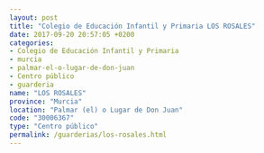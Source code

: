 ```yaml
---
layout: post
title: "Colegio de Educación Infantil y Primaria LOS ROSALES"
date: 2017-09-20 20:57:05 +0200
categories:
- Colegio de Educación Infantil y Primaria
- murcia
- palmar-el-o-lugar-de-don-juan
- Centro público
- guarderia
name: "LOS ROSALES"
province: "Murcia"
location: "Palmar (el) o Lugar de Don Juan"
code: "30006367"
type: "Centro público"
permalink: /guarderias/los-rosales.html
---
```

